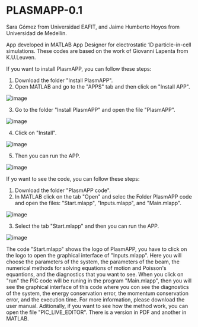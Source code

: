 # PLASMAPP-0.1
Sara Gómez from Universidad EAFIT, and Jaime Humberto Hoyos from Universidad de Medellín.

App developed in MATLAB App Designer for electrostatic 1D particle-in-cell simulations. These codes are based on the work of Giovanni Lapenta from K.U.Leuven.

If you want to install PlasmAPP, you can follow these steps:

1. Download the folder "Install PlasmAPP".
2. Open MATLAB and go to the "APPS" tab and then click on "Install APP".

![image](https://user-images.githubusercontent.com/102175716/163843102-3c37063f-c063-4ddc-a0b0-920ab0b66d01.png)

3. Go to the folder "Install PlasmAPP" and open the file "PlasmAPP".

![image](https://user-images.githubusercontent.com/102175716/163843669-d919b552-153f-4130-8e6c-02f764594c74.png)

4. Click on "Install".

![image](https://user-images.githubusercontent.com/102175716/163844164-82b2d3bf-d0cb-48fb-9290-41903e599839.png)

5. Then you can run the APP.

![image](https://user-images.githubusercontent.com/102175716/163844823-db8a7419-c8b4-4bdf-9fce-15ab85c35196.png)

If yo want to see the code, you can follow these steps:
1. Download the folder "PlasmAPP code".
2. In MATLAB click on the tab "Open" and selec the Folder PlasmAPP code and open the files: "Start.mlapp", "Inputs.mlapp", and "Main.mlapp".

![image](https://user-images.githubusercontent.com/102175716/163845818-edd02d38-bfe8-4fcc-a55a-43a034b7938e.png)

3. Select the tab "Start.mlapp" and then you can run the APP.

![image](https://user-images.githubusercontent.com/102175716/163847563-c9f00298-5d96-4228-aa16-cb57ea3353fc.png)

The code "Start.mlapp" shows the logo of PlasmAPP, you have to click on the logo to open the graphical interface of "Inputs.mlapp". Here you will choose the parameters of the system, the parameters of the beam, the numerical methods for solving equations of motion and Poisson's equantions, and the diagnostics that you want to see. When you click on "run" the PIC code will be runing in the program "Main.mlapp", then you will see the graphical interface of this code where you con see the diagnostics of the system, the energy conservation error, the momentum conservation error, and the execution time. For more information, please download the user manual. Aditionally, if you want to see how the method work, you can open the file "PIC_LIVE_EDITOR". There is a version in PDF and another in MATLAB.
 
